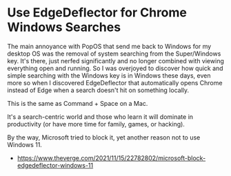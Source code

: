 # Use EdgeDeflector for Chrome Windows Searches

The main annoyance with PopOS that send me back to Windows for my desktop OS
was the removal of system searching from the Super/Windows key. It's there,
just nerfed significantly and no longer combined with viewing everything open
and running. So I was overjoyed to discover how quick and simple searching with
the Windows key is in Windows these days, even more so when I discovered
EdgeDeflector that automatically opens Chrome instead of Edge when a search
doesn't hit on something locally.

This is the same as Command + Space on a Mac. 

It's a search-centric world and those who learn it will dominate in
productivity (or have more time for family, games, or hacking).

By the way, Microsoft tried to block it, yet another reason not to use Windows 11.

* <https://www.theverge.com/2021/11/15/22782802/microsoft-block-edgedeflector-windows-11>
